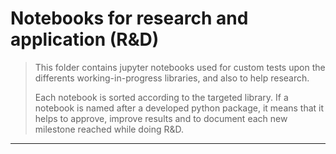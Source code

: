 # Notebooks for research and application (R&D)
> This folder contains jupyter notebooks used for custom tests upon the differents
> working-in-progress libraries, and also to help research. 
> 
> Each notebook is sorted according to the targeted library. If a notebook is named after a
> developed python package, it means that it helps to approve, improve results and to document 
> each new milestone reached while doing R&D. 
---